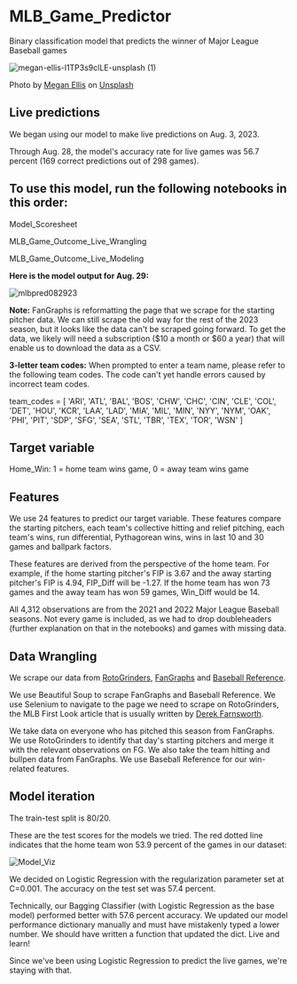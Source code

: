 # MLB_Game_Predictor
Binary classification model that predicts the winner of Major League Baseball games

![megan-ellis-l1TP3s9clLE-unsplash (1)](https://github.com/mbmontana785/MLB_Game_Predictor/assets/53095233/7fd01300-4f21-4b08-9fd2-bd8f1026b789)

Photo by <a href="https://unsplash.com/@megaanmarie?utm_source=unsplash&utm_medium=referral&utm_content=creditCopyText">Megan Ellis</a> on <a href="https://unsplash.com/photos/l1TP3s9clLE?utm_source=unsplash&utm_medium=referral&utm_content=creditCopyText">Unsplash</a>

## Live predictions
We began using our model to make live predictions on Aug. 3, 2023.

Through Aug. 28, the model's accuracy rate for live games was 56.7 percent (169 correct predictions out of 298 games).

## To use this model, run the following notebooks in this order:

Model_Scoresheet

MLB_Game_Outcome_Live_Wrangling

MLB_Game_Outcome_Live_Modeling

**Here is the model output for Aug. 29:**

![mlbpred082923](https://github.com/mbmontana785/MLB_Game_Predictor/assets/53095233/ddf3a0d4-eefe-4b9a-a329-77cc014c3029)

**Note:** FanGraphs is reformatting the page that we scrape for the starting pitcher data. We can still scrape the old way for the rest of the 2023 season, but it looks like the data can't be scraped going forward. To get the data, we likely will need a subscription ($10 a month or $60 a year) that will enable us to download the data as a CSV.

**3-letter team codes:** When prompted to enter a team name, please refer to the following team codes. The code can't yet handle errors caused by incorrect team codes.

team_codes = [
    'ARI', 'ATL', 'BAL', 'BOS', 'CHW', 'CHC', 'CIN', 'CLE', 'COL', 'DET', 'HOU',
    'KCR', 'LAA', 'LAD', 'MIA', 'MIL', 'MIN', 'NYY', 'NYM', 'OAK', 'PHI', 'PIT',
    'SDP', 'SFG', 'SEA', 'STL', 'TBR', 'TEX', 'TOR', 'WSN'
]

## Target variable
Home_Win: 1 = home team wins game, 0 = away team wins game

## Features
We use 24 features to predict our target variable. These features compare the starting pitchers, each team's collective hitting and relief pitching, each team's wins, run differential, Pythagorean wins, wins in last 10 and 30 games and ballpark factors.

These features are derived from the perspective of the home team. For example, if the home starting pitcher's FIP is 3.67 and the away starting pitcher's FIP is 4.94, FIP_Diff will be -1.27. If the home team has won 73 games and the away team has won 59 games, Win_Diff would be 14.

All 4,312 observations are from the 2021 and 2022 Major League Baseball seasons. Not every game is included, as we had to drop doubleheaders (further explanation on that in the notebooks) and games with missing data.

## Data Wrangling
We scrape our data from [RotoGrinders](https://rotogrinders.com/), [FanGraphs](https://www.fangraphs.com/) and [Baseball Reference](https://www.baseball-reference.com/).

We use Beautiful Soup to scrape FanGraphs and Baseball Reference. We use Selenium to navigate to the page we need to scrape on RotoGrinders, the MLB First Look article that is usually written by [Derek Farnsworth](https://rotogrinders.com/profiles/notorious).

We take data on everyone who has pitched this season from FanGraphs. We use RotoGrinders to identify that day's starting pitchers and merge it with the relevant observations on FG. We also take the team hitting and bullpen data from FanGraphs. We use Baseball Reference for our win-related features.

## Model iteration
The train-test split is 80/20.

These are the test scores for the models we tried. The red dotted line indicates that the home team won 53.9 percent of the games in our dataset:

![Model_Viz](https://github.com/mbmontana785/MLB_Game_Predictor/assets/53095233/4d9b63ad-030f-4054-982a-4bf15e58a4e1)

We decided on Logistic Regression with the regularization parameter set at C=0.001. The accuracy on the test set was 57.4 percent.

Technically, our Bagging Classifier (with Logistic Regression as the base model) performed better with 57.6 percent accuracy. We updated our model performance dictionary manually and must have mistakenly typed a lower number. We should have written a function that updated the dict. Live and learn! 

Since we've been using Logistic Regression to predict the live games, we're staying with that.





